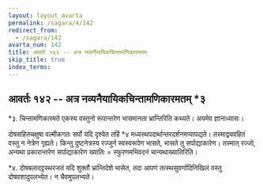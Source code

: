 ```yaml
---
layout: layout_avarta
permalink: /sagara/4/142
redirect_from:
  - /sagara/142
avarta_num: 142
title: आवर्तः १४२ -- अत्र नव्यनैयायिकचिन्तामणिकारमतम्
skip_title: true
index_terms: 
---
```


## आवर्तः १४२ -- अत्र नव्यनैयायिकचिन्तामणिकारमतम् *३

<div class="footnote" markdown="1">
*३. चिन्तामणिकारमते एकस्य वस्तुनो रूपान्तरेण भासमानता भ्रान्तिरिति
कथ्यते। अयमेव ज्ञानाध्यासः।
</div>

दोषसहितचक्षुषा वल्मीकगतः सर्पो यदि दृश्येत तर्हि *४ मध्यस्थपदार्थान्तरदर्शनमप्यापद्यते।
तस्माद्व्यवहितं वस्तु न नेत्रेण गृह्यते। किन्तु दुष्टनेत्रस्य रज्जुर्न स्वस्वरूपेण
भासते, भासते तु सर्पाद्याकारेण। तस्मात् रज्जो, अन्यथा प्रकारान्तरेण
सर्पाद्याकारेण ख्यातिः = स्फुरणमभिवदनं चान्यथाख्यातिरिति।

<div class="footnote" markdown="1">
*४. दोषबलादट्टस्थरजतं यदि शुक्तौ भ्रान्तिदेशे भासेत, तदा आपणं तत्स्थसुवर्णादिनिखिलं वस्तु दोषवशादुपलभ्येत। न चैवमुपलभ्यते।
</div>
